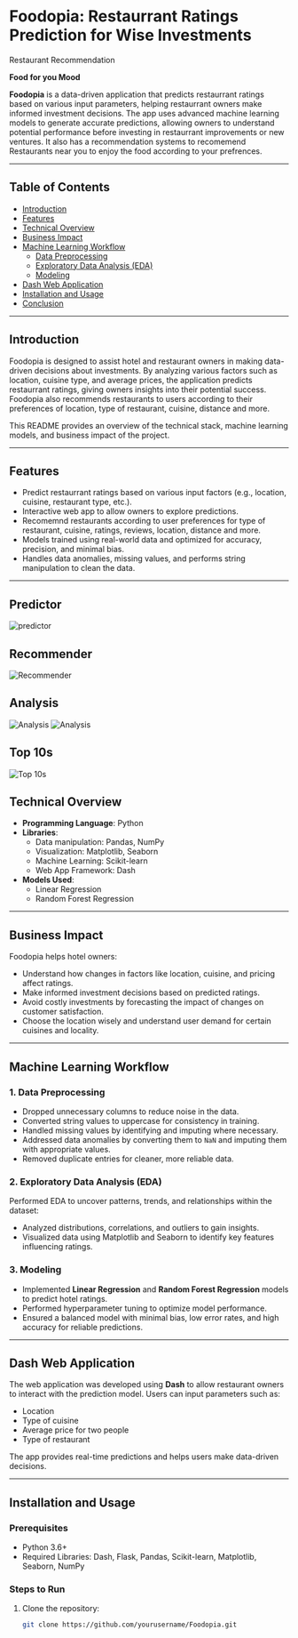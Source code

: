 # **Foodopia: Restaurrant Ratings Prediction for Wise Investments**

Restaurant Recommendation

**Food for you Mood**

**Foodopia** is a data-driven application that predicts restaurrant ratings based on various input parameters, helping restaurrant owners make informed investment decisions. The app uses advanced machine learning models to generate accurate predictions, allowing owners to understand potential performance before investing in restaurrant improvements or new ventures. It also has a recommendation systems to recomemend Restaurants near you to enjoy the food according to your prefrences.

---

## **Table of Contents**
- [Introduction](#introduction)
- [Features](#features)
- [Technical Overview](#technical-overview)
- [Business Impact](#business-impact)
- [Machine Learning Workflow](#machine-learning-workflow)
  - [Data Preprocessing](#data-preprocessing)
  - [Exploratory Data Analysis (EDA)](#exploratory-data-analysis-eda)
  - [Modeling](#modeling)
- [Dash Web Application](#dash-web-application)
- [Installation and Usage](#installation-and-usage)
- [Conclusion](#conclusion)


---

## **Introduction**

Foodopia is designed to assist hotel and restaurant owners in making data-driven decisions about investments. By analyzing various factors such as location, cuisine type, and average prices, the application predicts restaurrant ratings, giving owners insights into their potential success. Foodopia also recommends restaurants to users according to their preferences of location, type of restaurant, cuisine, distance and more.

This README provides an overview of the technical stack, machine learning models, and business impact of the project.

---

## **Features**

- Predict restaurrant ratings based on various input factors (e.g., location, cuisine, restaurant type, etc.).
- Interactive web app to allow owners to explore predictions.
- Recomemnd restaurants according to user preferences for type of restaurant, cuisine, ratings, reviews, location, distance and more.
- Models trained using real-world data and optimized for accuracy, precision, and minimal bias.
- Handles data anomalies, missing values, and performs string manipulation to clean the data.

---

## **Predictor**
![predictor](Predictor/assets/prediction.png)


## **Recommender**
![Recommender](Predictor/assets/Recommender.png)


## **Analysis**
![Analysis](Predictor/assets/Analysis.png)
![Analysis](Predictor/assets/Analysis2.png)

## **Top 10s**
![Top 10s](Predictor/assets/top.png)


## **Technical Overview**

- **Programming Language**: Python
- **Libraries**: 
  - Data manipulation: Pandas, NumPy
  - Visualization: Matplotlib, Seaborn
  - Machine Learning: Scikit-learn
  - Web App Framework: Dash
- **Models Used**:
  - Linear Regression
  - Random Forest Regression

---

## **Business Impact**

Foodopia helps hotel owners:
- Understand how changes in factors like location, cuisine, and pricing affect ratings.
- Make informed investment decisions based on predicted ratings.
- Avoid costly investments by forecasting the impact of changes on customer satisfaction.
- Choose the location wisely and understand user demand for certain cuisines and locality.

---

## **Machine Learning Workflow**

### **1. Data Preprocessing**

- Dropped unnecessary columns to reduce noise in the data.
- Converted string values to uppercase for consistency in training.
- Handled missing values by identifying and imputing where necessary.
- Addressed data anomalies by converting them to `NaN` and imputing them with appropriate values.
- Removed duplicate entries for cleaner, more reliable data.

### **2. Exploratory Data Analysis (EDA)**

Performed EDA to uncover patterns, trends, and relationships within the dataset:
- Analyzed distributions, correlations, and outliers to gain insights.
- Visualized data using Matplotlib and Seaborn to identify key features influencing ratings.

### **3. Modeling**

- Implemented **Linear Regression** and **Random Forest Regression** models to predict hotel ratings.
- Performed hyperparameter tuning to optimize model performance.
- Ensured a balanced model with minimal bias, low error rates, and high accuracy for reliable predictions.

---

## **Dash Web Application**

The web application was developed using **Dash** to allow restaurant owners to interact with the prediction model. Users can input parameters such as:
- Location
- Type of cuisine
- Average price for two people
- Type of restaurant

The app provides real-time predictions and helps users make data-driven decisions.

---

## **Installation and Usage**

### **Prerequisites**
- Python 3.6+
- Required Libraries: Dash, Flask, Pandas, Scikit-learn, Matplotlib, Seaborn, NumPy

### **Steps to Run**
1. Clone the repository:
   ```bash
   git clone https://github.com/yourusername/Foodopia.git
